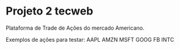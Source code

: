# Projeto 2 tecweb

Plataforma de Trade de Ações do mercado Americano.

Exemplos de ações para testar:
AAPL
AMZN
MSFT
GOOG
FB
INTC

